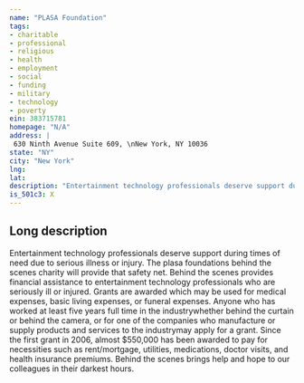 ```yaml
---
name: "PLASA Foundation"
tags:
- charitable
- professional
- religious
- health
- employment
- social
- funding
- military
- technology
- poverty
ein: 383715781
homepage: "N/A"
address: |
 630 Ninth Avenue Suite 609, \nNew York, NY 10036
state: "NY"
city: "New York"
lng: 
lat: 
description: "Entertainment technology professionals deserve support during times of need due to serious illness or injury. The plasa foundations behind the scenes charity will provide that safety net. "
is_501c3: X
---
```


## Long description

Entertainment technology professionals deserve support during times of need due to serious illness or injury. The plasa foundations behind the scenes charity will provide that safety net. Behind the scenes provides financial assistance to entertainment technology professionals who are seriously ill or injured. Grants are awarded which may be used for medical expenses, basic living expenses, or funeral expenses. Anyone who has worked at least five years full time in the industrywhether behind the curtain or behind the camera, or for one of the companies who manufacture or supply products and services to the industrymay apply for a grant. Since the first grant in 2006, almost $550,000 has been awarded to pay for necessities such as rent/mortgage, utilities, medications, doctor visits, and health insurance premiums. Behind the scenes brings help and hope to our colleagues in their darkest hours. 
